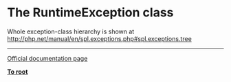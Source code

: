 # The RuntimeException class



Whole exception-class hierarchy is shown at http://php.net/manual/en/spl.exceptions.php#spl.exceptions.tree  

---

[Official documentation page](https://www.php.net/manual/en/class.runtimeexception.php)

**[To root](/README.md)**